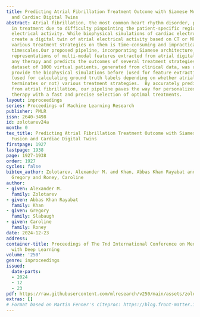 ```yaml
---
title: Predicting Atrial Fibrillation Treatment Outcome with Siamese Multi-modal Fusion
  and Cardiac Digital Twins
abstract: Atrial fibrillation, the most common heart rhythm disorder, presents challenges
  in treatment due to difficulty pinpointing the patient-specific regions of abnormal
  electrical activity. While biophysical simulations of cardiac electrophysiology
  create a digital twin of atrial electrical activity based on CT or MRI scans, testing
  various treatment strategies on them is time-consuming and impractical on clinical
  timescales.Our proposed pipeline, incorporating Siamese architecture, fuses latent
  representations of multi-modal features extracted from atrial digital twin before
  any therapy and predicts the outcomes of several treatment strategies.A large in-silico
  dataset of 1000 virtual patients, generated from clinical data, was utilized to
  provide the biophysical simulations before (used for feature extraction) and after
  (used for calculating ground truth labels depending on whether atrial fibrillation
  terminates or not) various treatment strategies.  By accurately predicting freedom
  from atrial fibrillation, our pipeline paves the way for personalized atrial fibrillation
  therapy with a fast and precise selection of optimal treatments.
layout: inproceedings
series: Proceedings of Machine Learning Research
publisher: PMLR
issn: 2640-3498
id: zolotarev24a
month: 0
tex_title: Predicting Atrial Fibrillation Treatment Outcome with Siamese Multi-modal
  Fusion and Cardiac Digital Twins
firstpage: 1927
lastpage: 1938
page: 1927-1938
order: 1927
cycles: false
bibtex_author: Zolotarev, Alexander M. and Khan, Abbas Khan Rayabat and Slabaugh,
  Gregory and Roney, Caroline
author:
- given: Alexander M.
  family: Zolotarev
- given: Abbas Khan Rayabat
  family: Khan
- given: Gregory
  family: Slabaugh
- given: Caroline
  family: Roney
date: 2024-12-23
address:
container-title: Proceedings of The 7nd International Conference on Medical Imaging
  with Deep Learning
volume: '250'
genre: inproceedings
issued:
  date-parts:
  - 2024
  - 12
  - 23
pdf: https://raw.githubusercontent.com/mlresearch/v250/main/assets/zolotarev24a/zolotarev24a.pdf
extras: []
# Format based on Martin Fenner's citeproc: https://blog.front-matter.io/posts/citeproc-yaml-for-bibliographies/
---
```


